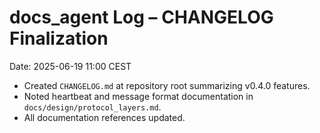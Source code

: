 # docs_agent Log – CHANGELOG Finalization
Date: 2025-06-19 11:00 CEST

- Created `CHANGELOG.md` at repository root summarizing v0.4.0 features.
- Noted heartbeat and message format documentation in `docs/design/protocol_layers.md`.
- All documentation references updated.
